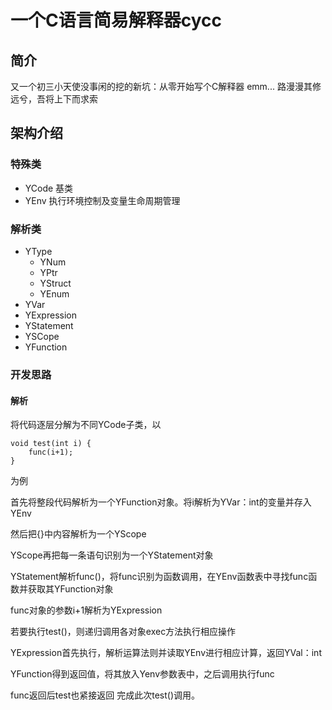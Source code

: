 #  一个C语言简易解释器cycc


## 简介
又一个初三小天使没事闲的挖的新坑：从零开始写个C解释器 emm...
路漫漫其修远兮，吾将上下而求索


## 架构介绍

### 特殊类

- YCode  基类
- YEnv   执行环境控制及变量生命周期管理

### 解析类

- YType
    - YNum
    - YPtr
    - YStruct
    - YEnum
- YVar
- YExpression
- YStatement
- YSCope
- YFunction

### 开发思路

#### 解析

将代码逐层分解为不同YCode子类，以

```
void test(int i) {
    func(i+1);
}
```

为例

首先将整段代码解析为一个YFunction对象。将i解析为YVar：int的变量并存入YEnv

然后把{}中内容解析为一个YScope


YScope再把每一条语句识别为一个YStatement对象

YStatement解析func()，将func识别为函数调用，在YEnv函数表中寻找func函数并获取其YFunction对象

func对象的参数i+1解析为YExpression

若要执行test()，则递归调用各对象exec方法执行相应操作

YExpression首先执行，解析运算法则并读取YEnv进行相应计算，返回YVal：int

YFunction得到返回值，将其放入Yenv参数表中，之后调用执行func

func返回后test也紧接返回 完成此次test()调用。
